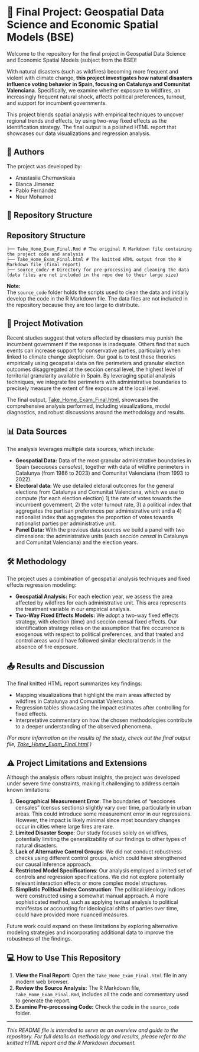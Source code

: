 # 🚀 Final Project: Geospatial Data Science and Economic Spatial Models (BSE)

Welcome to the repository for the final project in Geospatial Data Science and Economic Spatial Models (subject from the BSE)! 

With natural disasters (such as wildfires) becoming more frequent and violent with climate change, **this project investigates how natural disasters influence voting behavior in Spain, focusing on Catalunya and Comunitat Valenciana**. Specifically, we examine whether exposure to wildfires, an increasingly frequent natural shock, affects political preferences, turnout, and support for incumbent governments.

This project blends spatial analysis with empirical techniques to uncover regional trends and effects, by using two-way fixed effects as the identification strategy. The final output is a polished HTML report that showcases our data visualizations and regression analysis.

## 👥 Authors

The project was developed by:
- Anastasiia Chernavskaia
- Blanca Jimenez
- Pablo Fernández
- Nour Mohamed

## 📁 Repository Structure

## Repository Structure

```
├── Take_Home_Exam_Final.Rmd # The original R Markdown file containing the project code and analysis 
├── Take_Home_Exam_Final.html # The knitted HTML output from the R Markdown file (final report) 
├── source_code/ # Directory for pre-processing and cleaning the data (data files are not included in the repo due to their large size)
```

**Note:**  
The `source_code` folder holds the scripts used to clean the data and initially develop the code in the R Markdown file. The data files are not included in the repository because they are too large to distribute.

## 🌟 Project Motivation

Recent studies suggest that voters affected by disasters may punish the incumbent government if the response is inadequate. Others find that such events can increase support for conservative parties, particularly when linked to climate change skepticism. Our goal is to test these theories empirically using geospatial data on fire perimeters and granular election outcomes disaggregated at the sección censal level, the highest level of territorial granularity available in Spain. By leveraging spatial analysis techniques, we integrate fire perimeters with administrative boundaries to precisely measure the extent of fire exposure at the local level.

The final output, [Take_Home_Exam_Final.html](./Take_Home_Exam_Final.html), showcases the comprehensive analysis performed, including visualizations, model diagnostics, and robust discussions around the methodology and results.

## 📊 Data Sources

The analysis leverages multiple data sources, which include:
- **Geospatial Data:** Data of the most granular administrative boundaries in Spain (_secciones censales_), together with data of wildfire perimeters in Catalunya (from 1986 to 2023) and Comunitat Valenciana (from 1993 to 2022).
- **Electoral data**: We use detailed eletoral outcomes for the general elections from Catalunya and Comunitat Valenciana, which we use to compute (for each election election) 1) the rate of votes towards the incumbent government, 2) the voter turnout rate, 3) a political index that aggregates the partisan preferences per administrative unit and a 4) nationalist index that aggregates the proportion of votes towards nationalist parties per administrative unit.
- **Panel Data:** With the previous data sources we build a panel with two dimensions: the administrative units (each _sección censal_ in Catalunya and Comunitat Valenciana) and the election years.

## 🛠️ Methodology

The project uses a combination of geospatial analysis techniques and fixed effects regression modeling:
- **Geospatial Analysis:** For each election year, we assess the area affected by wildfires for each administrative unit. This area represents the treatment variable in our empirical analysis.  
- **Two-Way Fixed Effects Models:** We adopt a two-way fixed effects strategy, with election (time) and sección censal fixed effects. Our identification strategy relies on the assumption that fire occurrence is exogenous with respect to political preferences, and that treated and control areas would have followed similar electoral trends in the absence of fire exposure.

## 📤 Results and Discussion

The final knitted HTML report summarizes key findings:
- Mapping visualizations that highlight the main areas affected by wildfires in Catalunya and Comunitat Valenciana.
- Regression tables showcasing the impact estimates after controlling for fixed effects.
- Interpretative commentary on how the chosen methodologies contribute to a deeper understanding of the observed phenomena.

*(For more information on the results of the study, check out the final output file, [Take_Home_Exam_Final.html](./Take_Home_Exam_Final.html).)*

## ⚠️ Project Limitations and Extensions

Although the analysis offers robust insights, the project was developed under severe time constraints, making it challenging to address certain known limitations:
1. **Geographical Measurement Error**: The boundaries of “secciones censales” (census sections) slightly vary over time, particularly in urban areas. This could introduce some measurement error in our regressions. However, the impact is likely minimal since most boundary changes occur in cities where large fires are rare.
2. **Limited Disaster Scope**: Our study focuses solely on wildfires, potentially limiting the generalizability of our findings to other types of natural disasters.
3. **Lack of Alternative Control Groups**: We did not conduct robustness checks using different control groups, which could have strengthened our causal inference approach.
4. **Restricted Model Specifications**: Our analysis employed a limited set of controls and regression specifications. We did not explore potentially relevant interaction effects or more complex model structures.
5. **Simplistic Political Index Construction**: The political ideology indices were constructed using a somewhat manual approach. A more sophisticated method, such as applying textual analysis to political manifestos or accounting for ideological shifts of parties over time, could have provided more nuanced measures.

Future work could expand on these limitations by exploring alternative modeling strategies and incorporating additional data to improve the robustness of the findings.

## 💻 How to Use This Repository

1. **View the Final Report:** Open the `Take_Home_Exam_Final.html` file in any modern web browser.
2. **Review the Source Analysis:** The R Markdown file, `Take_Home_Exam_Final.Rmd`, includes all the code and commentary used to generate the report.
3. **Examine Pre-processing Code:** Check the code in the `source_code` folder.

---

*This README file is intended to serve as an overview and guide to the repository. For full details on methodology and results, please refer to the knitted HTML report and the R Markdown document.*
